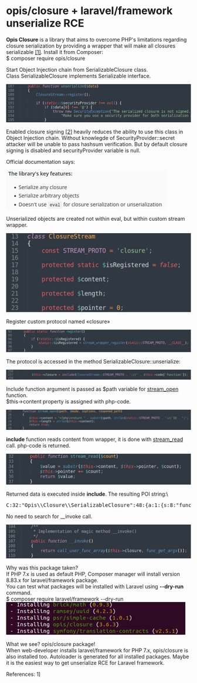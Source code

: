 # opis/closure + laravel/framework unserialize RCE

**Opis Closure** is a library that aims to overcome PHP's limitations regarding closure serialization by providing a wrapper that will make all closures serializable [\[1\]](https://opis.io/closure/3.x/). Install it from Composer:\
$ composer require opis/closure

Start Object Injection chain from SerializableClosure class.\
Class SerializableClosure implements Serializable interface.

![](./images/opis_doc_html_1b9913e374913f3e.png)

Enabled closure signing [\[2\]](https://opis.io/closure/3.x/security.html) heavily reduces the ability to use this class in Object Injection chain. Without knowlegde of SecurityProvider::secret attacker will be unable to pass hashsum verification. But by default closure signing is disabled and securityProvider variable is null.

Official documentation says:

![](./images/opis_doc_html_ae2f6139702fae29.png)

Unserialized objects are created not within eval, but within custom stream wrapper.

![](./images/opis_doc_html_a8bd575581f00283.png)

Register custom protocol named «closure»

![](./images/opis_doc_html_c40565335f57429a.png)

The protocol is accessed in the method SerializableClosure::unserialize:

![](./images/opis_doc_html_4dcf35cd8f1b14e0.png)

Include function argument is passed as $path variable for [stream\_open](https://www.php.net/manual/ru/streamwrapper.stream-open.php) function.\
$this→content property is assigned with php-code.

![](./images/opis_doc_html_f3e18164abcb3a0c.png)

**include** function reads content from wrapper, it is done with [stream\_read](https://www.php.net/manual/en/streamwrapper.stream-read.php) call. php-code is returned.

![](./images/opis_doc_html_b5906dc34144216c.png)

Returned data is executed inside **include**. The resulting POI string:\
<pre>
C:32:"Opis\\Closure\\SerializableClosure":48:{a:1:{s:8:"function";s:19:"system('uname -a');";}}
</pre>
No need to search for \_\_invoke call.

![](./images/opis_doc_html_6896a5a96aca7b68.png)

Why was this package taken?\
If PHP 7.x is used as default PHP, Composer manager will install version 8.83.x for laravel/framework package.\
You can test what packages will be <span lang="en-US">installed with Laravel using</span> **--dry-run** command.\
$ composer require laravel/framework --dry-run\
![](./images/opis_doc_html_747bb64c32d76432.png)

What we see? opis/closure package!\
When web-developer installs laravel/framework for PHP 7.x, opis/closure is also installed too. Autoloader is generated for all installed packages. Maybe it is the easiest way to get unserialize RCE for Laravel framework.

References: 
1] 
